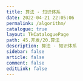 ```yaml
---
title: 算法 - 知识体系
date: 2022-04-21 22:05:06
permalink: /algorithm/
catalogue: true
layout: TkCataloguePage
path: 45.开发/20.算法
description: 算法 - 知识体系
sidebar: false
article: false
comment: false
editLink: false
---
```

